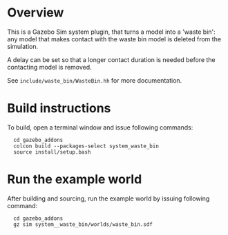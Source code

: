 # Overview

This is a Gazebo Sim system plugin, that turns a model into a 'waste bin':
any model that makes contact with the waste bin model is deleted from the simulation.

A delay can be set so that a longer contact duration is needed before the contacting
model is removed.

See `include/waste_bin/WasteBin.hh` for more documentation.


# Build instructions

To build, open a terminal window and issue following commands:

```
  cd gazebo_addons
  colcon build --packages-select system_waste_bin
  source install/setup.bash
```


# Run the example world

After building and sourcing, run the example world by issuing following command:

```
  cd gazebo_addons
  gz sim system__waste_bin/worlds/waste_bin.sdf
```



